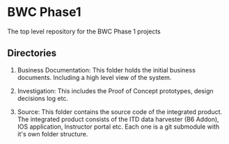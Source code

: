 # BWC Phase1
 
 The top level repository for the BWC Phase 1 projects

 Directories
 -----------

 1.  Business Documentation:   This folder holds the initial business documents.  Including a high level view of the system.

 2.  Investigation: This includes the Proof of Concept prototypes, design decisions log etc.

 3.  Source: This folder contains the source code of the integrated product.  The integrated product consists of  the ITD data harvester (B6 Addon), IOS application, Instructor portal etc.  Each one is a git submodule with it's own folder structure.

